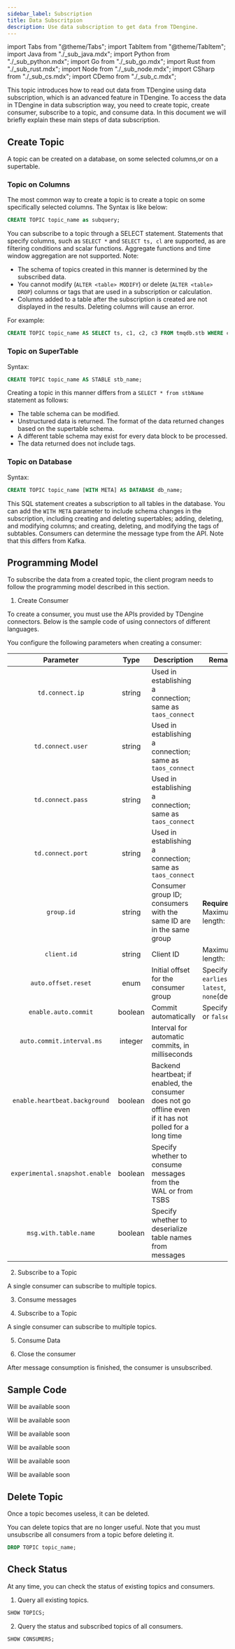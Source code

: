 ```yaml
---
sidebar_label: Subscription
title: Data Subscritpion
description: Use data subscription to get data from TDengine.
---
```


import Tabs from "@theme/Tabs";
import TabItem from "@theme/TabItem";
import Java from "./_sub_java.mdx";
import Python from "./_sub_python.mdx";
import Go from "./_sub_go.mdx";
import Rust from "./_sub_rust.mdx";
import Node from "./_sub_node.mdx";
import CSharp from "./_sub_cs.mdx";
import CDemo from "./_sub_c.mdx";

This topic introduces how to read out data from TDengine using data subscription, which is an advanced feature in TDengine. To access the data in TDengine in data subscription way, you need to create topic, create consumer, subscribe to a topic, and consume data. In this document we will briefly explain these main steps of data subscription.

## Create Topic

A topic can be created on a database, on some selected columns,or on a supertable. 

### Topic on Columns

The most common way to create a topic is to create a topic on some specifically selected columns. The Syntax is like below:

```sql
CREATE TOPIC topic_name as subquery;
```

You can subscribe to a topic through a SELECT statement. Statements that specify columns, such as `SELECT *` and `SELECT ts, cl` are supported, as are filtering conditions and scalar functions. Aggregate functions and time window aggregation are not supported. Note:

- The schema of topics created in this manner is determined by the subscribed data.
- You cannot modify (`ALTER <table> MODIFY`) or delete (`ALTER <table> DROP`) columns or tags that are used in a subscription or calculation.
- Columns added to a table after the subscription is created are not displayed in the results. Deleting columns will cause an error.

For example:

```sql
CREATE TOPIC topic_name AS SELECT ts, c1, c2, c3 FROM tmqdb.stb WHERE c1 > 1;
```

### Topic on SuperTable

Syntax:

```sql
CREATE TOPIC topic_name AS STABLE stb_name;
```

Creating a topic in this manner differs from a `SELECT * from stbName` statement as follows:

- The table schema can be modified.
- Unstructured data is returned. The format of the data returned changes based on the supertable schema.
- A different table schema may exist for every data block to be processed.
- The data returned does not include tags.

### Topic on Database

Syntax:

```sql
CREATE TOPIC topic_name [WITH META] AS DATABASE db_name;
```

This SQL statement creates a subscription to all tables in the database. You can add the `WITH META` parameter to include schema changes in the subscription, including creating and deleting supertables; adding, deleting, and modifying columns; and creating, deleting, and modifying the tags of subtables. Consumers can determine the message type from the API. Note that this differs from Kafka.

## Programming Model

To subscribe the data from a created topic, the client program needs to follow the programming model described in this section.

1. Create Consumer

To create a consumer, you must use the APIs provided by TDengine connectors. Below is the sample code of using connectors of different languages.


You configure the following parameters when creating a consumer:

|            Parameter            |  Type   | Description                                                 | Remarks                                        |
| :----------------------------: | :-----: | -------------------------------------------------------- | ------------------------------------------- |
|        `td.connect.ip`         | string  | Used in establishing a connection; same as `taos_connect`                          |                                             |
|        `td.connect.user`         | string  | Used in establishing a connection; same as `taos_connect`                          |                                             |
|        `td.connect.pass`         | string  | Used in establishing a connection; same as `taos_connect`                          |                                             |
|        `td.connect.port`         | string  | Used in establishing a connection; same as `taos_connect`                          |                                             |
|           `group.id`           | string  | Consumer group ID; consumers with the same ID are in the same group                        | **Required**. Maximum length: 192.                 |
|          `client.id`           | string  | Client ID                                                | Maximum length: 192.                             |
|      `auto.offset.reset`       |  enum   | Initial offset for the consumer group                                     | Specify `earliest`, `latest`, or `none`(default) |
|      `enable.auto.commit`      | boolean | Commit automatically                                             | Specify `true` or `false`.                   |
|   `auto.commit.interval.ms`    | integer | Interval for automatic commits, in milliseconds                           |
| `enable.heartbeat.background`  | boolean | Backend heartbeat; if enabled, the consumer does not go offline even if it has not polled for a long time |                                             |
| `experimental.snapshot.enable` | boolean | Specify whether to consume messages from the WAL or from TSBS                    |                                             |
|     `msg.with.table.name`      | boolean | Specify whether to deserialize table names from messages                                 |

2. Subscribe to a Topic

A single consumer can subscribe to multiple topics.

3. Consume messages

4. Subscribe to a Topic

A single consumer can subscribe to multiple topics.

5. Consume Data

6. Close the consumer

After message consumption is finished, the consumer is unsubscribed.

## Sample Code

<Tabs defaultValue="rust" groupId="lang">

<TabItem value="c" label="C">

Will be available soon

</TabItem>
<TabItem value="java" label="Java">

Will be available soon

</TabItem>

<TabItem label="Go" value="Go">

Will be available soon

</TabItem>

<TabItem label="Rust" value="Rust">


</TabItem>

<TabItem value="Python" label="Python">

Will be available soon

</TabItem>

<TabItem label="Node.JS" value="Node.JS">

Will be available soon

</TabItem>

<TabItem value="C#" label="C#">

Will be available soon

</TabItem>

</Tabs>

## Delete Topic

Once a topic becomes useless, it can be deleted.

You can delete topics that are no longer useful. Note that you must unsubscribe all consumers from a topic before deleting it.

```sql
DROP TOPIC topic_name;
```

## Check Status

At any time, you can check the status of existing topics and consumers.

1. Query all existing topics.

```sql
SHOW TOPICS;
```

2. Query the status and subscribed topics of all consumers.

```sql
SHOW CONSUMERS;
```
